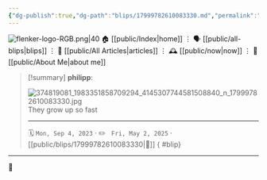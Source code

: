 ```yaml
---
{"dg-publish":true,"dg-path":"blips/17999782610083330.md","permalink":"/blips/17999782610083330/","title":"philipp on instagram @ 2023-09-04"}
---
```



<div class="transclusion internal-embed is-loaded"><div class="markdown-embed">




![flenker-logo-RGB.png|40](/img/user/attachments/flenker-logo-RGB.png)
🏠 [[public/Index\|home]]  ⋮ 🗣️ [[public/all-blips\|blips]] ⋮  📝 [[public/All Articles\|articles]]  ⋮ 🕰️ [[public/now\|now]] ⋮ 🪪 [[public/About Me\|about me]]


</div></div>


> [!summary] **philipp**:
>
> ![374819081_1983351858709294_4145307744581508840_n_17999782610083330.jpg](/img/user/attachments/374819081_1983351858709294_4145307744581508840_n_17999782610083330.jpg)
> They grow up so fast
> - - -
>
> 🗓️ <code>Mon, Sep 4, 2023</code>  · ✏️ <code> Fri, May 2, 2025</code>  · [[public/blips/17999782610083330\|🔗]]
{ #blip}


- - -

 👾
